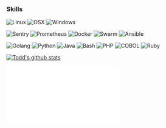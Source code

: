 
### Skills

![Linux](https://img.shields.io/badge/OS-Linux-informational?style=flat&logo=Linux)
![OSX](https://img.shields.io/badge/OS-OSX-informational?style=flat&logo=Apple)
![Windows](https://img.shields.io/badge/OS-Windows-informational?style=flat&logo=Windows)

![Sentry](https://img.shields.io/badge/Tools-Sentry-informational?style=flat&logo=Sentry)
![Prometheus](https://img.shields.io/badge/Tools-Prometheus-informational?style=flat&logo=Prometheus)
![Docker](https://img.shields.io/badge/Tools-Docker-informational?style=flat&logo=Docker)
![Swarm](https://img.shields.io/badge/Tools-Docker%20Swarm-informational?style=flat&logo=Swarm)
![Ansible](https://img.shields.io/badge/Tools-Ansible-informational?style=flat&logo=Ansible)


![Golang](https://img.shields.io/badge/Code-Go-informational?style=flat&logo=Go)
![Python](https://img.shields.io/badge/Code-Python-informational?style=flat&logo=Python)
![Java](https://img.shields.io/badge/Code-Java-informational?style=flat&logo=Java)
![Bash](https://img.shields.io/badge/Code-Bash-informational?style=flat&logo=GNU%20Bash)
![PHP](https://img.shields.io/badge/Code-PHP-informational?style=flat&logo=PHP)
![COBOL](https://img.shields.io/badge/Code-COBOL-informational?style=flat&logo=Cobol)
![Ruby](https://img.shields.io/badge/Code-Ruby-informational?style=flat&logo=Ruby)


[![Todd's github stats](https://github-readme-stats.vercel.app/api?username=tjdavis3)](https://github.com/tjdavis3)

<!--
**tjdavis3/tjdavis3** is a ✨ _special_ ✨ repository because its `README.md` (this file) appears on your GitHub profile.

Here are some ideas to get you started:

- 🔭 I’m currently working on ...
- 🌱 I’m currently learning ...
- 👯 I’m looking to collaborate on ...
- 🤔 I’m looking for help with ...
- 💬 Ask me about ...
- 📫 How to reach me: ...
- 😄 Pronouns: ...
- ⚡ Fun fact: ...
-->

![Skyline](tjdavis3-2024-github-skyline.stl)

